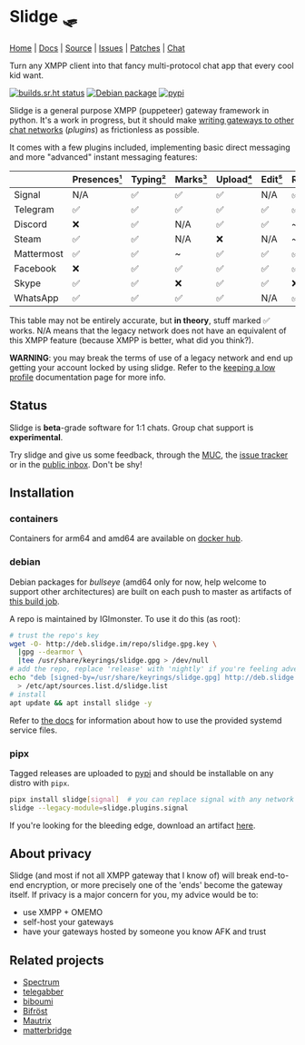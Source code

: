 Slidge 🛷
========

[Home](https://sr.ht/~nicoco/slidge) |
[Docs](https://slidge.im) |
[Source](https://sr.ht/~nicoco/slidge/sources) |
[Issues](https://sr.ht/~nicoco/slidge/trackers) |
[Patches](https://lists.sr.ht/~nicoco/public-inbox) |
[Chat](xmpp:slidge@conference.nicoco.fr?join)

Turn any XMPP client into that fancy multi-protocol chat app that every cool kid want.

[![builds.sr.ht status](https://builds.sr.ht/~nicoco/slidge/commits/master/ci.yml.svg)](https://builds.sr.ht/~nicoco/slidge/commits/master/ci.yml?)
[![Debian package](https://builds.sr.ht/~nicoco/slidge/commits/master/debian.yml.svg)](https://builds.sr.ht/~nicoco/slidge/commits/master/debian.yml?)
[![pypi](https://badge.fury.io/py/slidge.svg)](https://pypi.org/project/slidge/)

Slidge is a general purpose XMPP (puppeteer) gateway framework in python.
It's a work in progress, but it should make
[writing gateways to other chat networks](https://slidge.im/dev/tutorial.html)
(*plugins*) as frictionless as possible.

It comes with a few plugins included, implementing basic direct messaging and more "advanced"
instant messaging features:

|            | Presences[¹] | Typing[²] | Marks[³] | Upload[⁴] | Edit[⁵] | React[⁶] | Retract[⁷] | Reply[⁸] | Groups[⁹] |
|------------|--------------|-----------|----------|-----------|---------|----------|------------|----------|-----------|
| Signal     | N/A          | ✅        | ✅       | ✅        | N/A     | ✅       | ✅         | ✅       | ~         |
| Telegram   | ✅           | ✅        | ✅       | ✅        | ✅      | ✅       | ✅         | ✅       | ~         |
| Discord    | ❌           | ✅        | N/A      | ✅        | ✅      | ~        | ✅         | ✅       | ~         |
| Steam      | ✅           | ✅        | N/A      | ❌        | N/A     | ~        | N/A        | N/A      | ❌         |
| Mattermost | ✅           | ✅        | ~        | ✅        | ✅      | ✅       | ✅         | ❌       | ❌         |
| Facebook   | ❌           | ✅        | ✅       | ✅        | ✅      | ✅       | ✅         | ✅       | ❌         |
| Skype      | ✅           | ✅        | ❌       | ✅        | ✅      | ❌       | ✅         | ❌       | ❌         |
| WhatsApp   | ✅           | ✅        | ✅       | ✅        | N/A     | ✅       | ✅         | ✅       | ❌         |


[¹]: https://xmpp.org/rfcs/rfc6121.html#presence
[²]: https://xmpp.org/extensions/xep-0085.html
[³]: https://xmpp.org/extensions/xep-0333.html
[⁴]: https://xmpp.org/extensions/xep-0363.html
[⁵]: https://xmpp.org/extensions/xep-0308.html
[⁶]: https://xmpp.org/extensions/xep-0444.html
[⁷]: https://xmpp.org/extensions/xep-0424.html
[⁸]: https://xmpp.org/extensions/xep-0461.html
[⁹]: https://xmpp.org/extensions/xep-0045.html


This table may not be entirely accurate, but **in theory**, stuff marked ✅ works.
N/A means that the legacy network does not have an equivalent of this XMPP feature
(because XMPP is better, what did you think?).

**WARNING**: you may break the terms of use of a legacy network and end up getting your account locked
by using slidge. Refer to the
[keeping a low profile](https://slidge.im/user/low_profile.html)
documentation page for more info.

Status
------

Slidge is **beta**-grade software for 1:1 chats.
Group chat support is **experimental**.

Try slidge and give us some
feedback, through the [MUC](xmpp:slidge@conference.nicoco.fr?join), the
[issue tracker](https://todo.sr.ht/~nicoco/slidge) or in the
[public inbox](https://lists.sr.ht/~nicoco/public-inbox).
Don't be shy!

Installation
------------

### containers

Containers for arm64 and amd64 are available on
[docker hub](https://hub.docker.com/u/nicocool84).

### debian

Debian packages for *bullseye* (amd64 only for now, help welcome
to support other architectures)
are built on each push to master as artifacts of
[this build job](https://builds.sr.ht/~nicoco/slidge/commits/master/debian.yml?).

A repo is maintained by IGImonster. To use it do this (as root):

```sh
# trust the repo's key
wget -O- http://deb.slidge.im/repo/slidge.gpg.key \
  |gpg --dearmor \
  |tee /usr/share/keyrings/slidge.gpg > /dev/null
# add the repo, replace 'release' with 'nightly' if you're feeling adventurous 
echo "deb [signed-by=/usr/share/keyrings/slidge.gpg] http://deb.slidge.im/repo/debian release main" \
  > /etc/apt/sources.list.d/slidge.list
# install
apt update && apt install slidge -y
```

Refer to [the docs](https://slidge.readthedocs.io/en/latest/admin/launch.html#debian-packages)
for information about how to use the provided systemd service files.

### pipx

Tagged releases are uploaded to [pypi](https://pypi.org/project/slidge/) and should
be installable on any distro with `pipx`.

```sh
pipx install slidge[signal]  # you can replace signal with any network listed in the table above
slidge --legacy-module=slidge.plugins.signal
```

If you're looking for the bleeding edge, download an artifact
[here](https://builds.sr.ht/~nicoco/slidge/commits/master/ci.yml?).

About privacy
-------------

Slidge (and most if not all XMPP gateway that I know of) will break
end-to-end encryption, or more precisely one of the 'ends' become the
gateway itself. If privacy is a major concern for you, my advice would
be to:

-   use XMPP + OMEMO
-   self-host your gateways
-   have your gateways hosted by someone you know AFK and trust

Related projects
----------------

-   [Spectrum](https://www.spectrum.im/)
-   [telegabber](https://dev.narayana.im/narayana/telegabber)
-   [biboumi](https://biboumi.louiz.org/)
-   [Bifröst](https://github.com/matrix-org/matrix-bifrost)
-   [Mautrix](https://github.com/mautrix)
-   [matterbridge](https://github.com/42wim/matterbridge)
